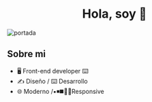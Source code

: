 
<div align="center">
<h1 align="center">Hola, soy <a href=""></a> 👋</h1>
</div>
<img src="https://i.ibb.co/vVB40jg/portada.png" alt="portada" border="0" height: 50%>

## Sobre mi

- 🖥️ Front-end developer ⌨️
- ✍️ Diseño / ⌨️ Desarrollo
- 🌐 Moderno /▪️◾◼️🔳📲Responsive
